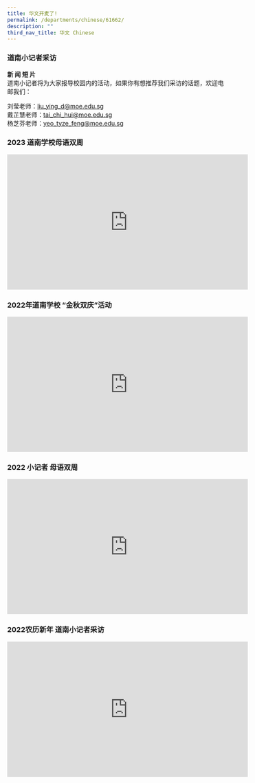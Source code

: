```yaml
---
title: 华文开麦了!
permalink: /departments/chinese/61662/
description: ""
third_nav_title: 华文 Chinese
---
```

### 道南小记者采访

**新 闻 短 片** <br>
道南小记者将为大家报导校园内的活动，如果你有想推荐我们采访的话题，欢迎电邮我们：

刘莹老师：liu_ying_d@moe.edu.sg <br>
戴芷慧老师：tai_chi_hui@moe.edu.sg <br>
杨芝芬老师：yeo_tyze_feng@moe.edu.sg <br>

### 2023 道南学校母语双周

<iframe allowfullscreen="" allow="accelerometer; autoplay; clipboard-write; encrypted-media; gyroscope; picture-in-picture; web-share" frameborder="0" title="YouTube video player" src="https://www.youtube.com/embed/GvviMFeC5UQ" height="315" width="560"></iframe>

### 2022年道南学校 “金秋双庆”活动

<iframe allowfullscreen="" allow="accelerometer; autoplay; clipboard-write; encrypted-media; gyroscope; picture-in-picture; web-share" frameborder="0" title="YouTube video player" src="https://www.youtube.com/embed/wewqNJ7hoM4" height="315" width="560"></iframe>

### 2022 小记者 母语双周

<iframe allowfullscreen="" allow="accelerometer; autoplay; clipboard-write; encrypted-media; gyroscope; picture-in-picture; web-share" frameborder="0" title="YouTube video player" src="https://www.youtube.com/embed/wHnl0Ui033M" height="315" width="560"></iframe>

### 2022农历新年 道南小记者采访

<iframe allowfullscreen="" allow="accelerometer; autoplay; clipboard-write; encrypted-media; gyroscope; picture-in-picture; web-share" frameborder="0" title="YouTube video player" src="https://www.youtube.com/embed/_FVjV5Obwek" height="315" width="560"></iframe>